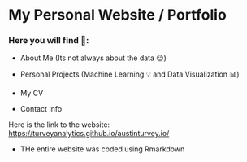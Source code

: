 # My Personal Website / Portfolio

### Here you will find :eyes::
  
- About Me (Its not always about the data :wink:)
  
- Personal Projects (Machine Learning :bulb: and Data Visualization :bar_chart:)
  
- My CV 
  
- Contact Info

Here is the link to the website: https://turveyanalytics.github.io/austinturvey.io/

- THe entire website was coded using Rmarkdown